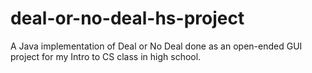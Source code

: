 # deal-or-no-deal-hs-project
A Java implementation of Deal or No Deal done as an open-ended GUI project for my Intro to CS class in high school.
